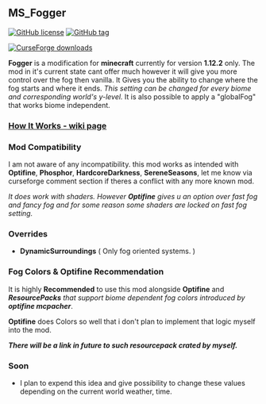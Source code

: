 ## MS_Fogger          
[![GitHub license](https://img.shields.io/github/license/dotBlueShoes/MS_Fogger.svg)](https://github.com/dotBlueShoes/MS_Fogger/blob/master/LICENSE.txt)
[![GitHub tag](https://img.shields.io/github/tag/dotBlueShoes/MS_Fogger.svg)](https://github.com/dotBlueShoes/MS_Fogger/tags)

[![CurseForge downloads](http://cf.way2muchnoise.eu/full_449209_downloads.svg)](https://www.curseforge.com/minecraft/mc-mods/fogger)

**Fogger** is a modification for **minecraft** currently for version **1.12.2** only. The mod in it's current state cant offer much however it will give you more control over the fog then vanilla. It Gives you the ability to change where the fog starts and where it ends. *This setting can be changed for every biome and corresponding world's y-level.* It is also possible to apply a "globalFog" that works biome independent.

### [How It Works - wiki page](https://github.com/dotBlueShoes/MS_Fogger/wiki/How-It-Works)

### Mod Compatibility

I am not aware of any incompatibility. this mod works as intended with **Optifine**, **Phosphor**, **HardcoreDarkness**, **SereneSeasons**, let me know via curseforge comment section if theres a conflict with any more known mod.

*It does work with shaders. However **Optifine** gives u an option over fast fog and fancy fog and for some reason some shaders are locked on fast fog setting.*

### Overrides
- **DynamicSurroundings** ( Only fog oriented systems. )

### Fog Colors & Optifine Recommendation

It is highly **Recommended** to use this mod alongside **Optifine** and ***ResourcePacks** that support biome dependent fog colors introduced by **optifine mcpacher***. 

**Optifine** does Colors so well that i don't plan to implement that logic myself into the mod.

***There will be a link in future to such resourcepack crated by myself.***

### Soon

- I plan to expend this idea and give possibility to change these values depending on the current world weather, time.
